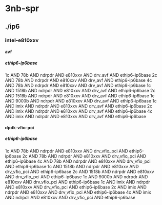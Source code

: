 # 3nb-spr
## ./ip6
### intel-e810xxv
#### avf
##### ethip6-ip6base
1c AND 78b AND ndrpdr AND e810xxv AND drv_avf AND ethip6-ip6base
2c AND 78b AND ndrpdr AND e810xxv AND drv_avf AND ethip6-ip6base
4c AND 78b AND ndrpdr AND e810xxv AND drv_avf AND ethip6-ip6base
1c AND 1518b AND ndrpdr AND e810xxv AND drv_avf AND ethip6-ip6base
2c AND 1518b AND ndrpdr AND e810xxv AND drv_avf AND ethip6-ip6base
1c AND 9000b AND ndrpdr AND e810xxv AND drv_avf AND ethip6-ip6base
1c AND imix AND ndrpdr AND e810xxv AND drv_avf AND ethip6-ip6base
2c AND imix AND ndrpdr AND e810xxv AND drv_avf AND ethip6-ip6base
4c AND imix AND ndrpdr AND e810xxv AND drv_avf AND ethip6-ip6base
#### dpdk-vfio-pci
##### ethip6-ip6base
1c AND 78b AND ndrpdr AND e810xxv AND drv_vfio_pci AND ethip6-ip6base
2c AND 78b AND ndrpdr AND e810xxv AND drv_vfio_pci AND ethip6-ip6base
4c AND 78b AND ndrpdr AND e810xxv AND drv_vfio_pci AND ethip6-ip6base
1c AND 1518b AND ndrpdr AND e810xxv AND drv_vfio_pci AND ethip6-ip6base
2c AND 1518b AND ndrpdr AND e810xxv AND drv_vfio_pci AND ethip6-ip6base
1c AND 9000b AND ndrpdr AND e810xxv AND drv_vfio_pci AND ethip6-ip6base
1c AND imix AND ndrpdr AND e810xxv AND drv_vfio_pci AND ethip6-ip6base
2c AND imix AND ndrpdr AND e810xxv AND drv_vfio_pci AND ethip6-ip6base
4c AND imix AND ndrpdr AND e810xxv AND drv_vfio_pci AND ethip6-ip6base

